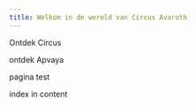 ```yaml
---
title: Welkom in de wereld van Circus Avaroth
---
```

Ontdek Circus

ontdek Apvaya

pagina test

index in content
